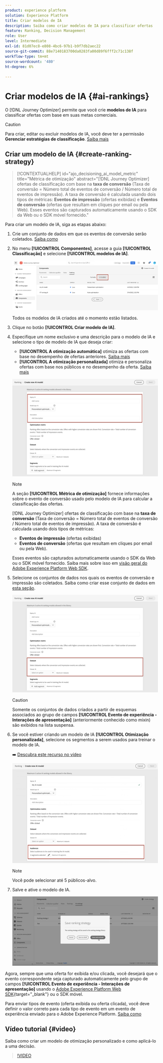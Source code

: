 ```yaml
---
product: experience platform
solution: Experience Platform
title: Criar modelos de IA
description: Saiba como criar modelos de IA para classificar ofertas
feature: Ranking, Decision Management
role: User
level: Intermediate
exl-id: 81d07ec8-e808-4bc6-97b1-b9f7db2aec22
source-git-commit: 88e7140183700da0283fa00d89f6fff2c71c138f
workflow-type: tm+mt
source-wordcount: '480'
ht-degree: 6%

---
```


# Criar modelos de IA {#ai-rankings}

O [!DNL Journey Optimizer] permite que você crie **modelos de IA** para classificar ofertas com base em suas metas comerciais.

>[!CAUTION]
>
>Para criar, editar ou excluir modelos de IA, você deve ter a permissão **Gerenciar estratégias de classificação**. [Saiba mais](../../administration/high-low-permissions.md#manage-ranking-strategies)

## Criar um modelo de IA {#create-ranking-strategy}

>[!CONTEXTUALHELP]
>id="ajo_decisioning_ai_model_metric"
>title="Métrica de otimização"
>abstract="[!DNL Journey Optimizer] ofertas de classificação com base na **taxa de conversão** (Taxa de conversão = Número total de eventos de conversão / Número total de eventos de impressão). A taxa de conversão é calculada usando dois tipos de métricas: **Eventos de impressão** (ofertas exibidas) e **Eventos de conversão** (ofertas que resultam em cliques por email ou pela Web). Esses eventos são capturados automaticamente usando o SDK da Web ou o SDK móvel fornecido."

Para criar um modelo de IA, siga as etapas abaixo:

1. Crie um conjunto de dados em que os eventos de conversão serão coletados. [Saiba como](../data-collection/create-dataset.md)

1. No menu **[!UICONTROL Componentes]**, acesse a guia **[!UICONTROL Classificação]** e selecione **[!UICONTROL modelos de IA]**.

   ![](../assets/ai-ranking-list.png)

   Todos os modelos de IA criados até o momento estão listados.

1. Clique no botão **[!UICONTROL Criar modelo de IA]**.

1. Especifique um nome exclusivo e uma descrição para o modelo de IA e selecione o tipo de modelo de IA que deseja criar:

   * **[!UICONTROL A otimização automática]** otimiza as ofertas com base no desempenho de ofertas anteriores. [Saiba mais](auto-optimization-model.md)
   * **[!UICONTROL A otimização personalizada]** otimiza e personaliza ofertas com base nos públicos e no desempenho da oferta. [Saiba mais](personalized-optimization-model.md)

   ![](../assets/ai-ranking-fields.png)

   >[!NOTE]
   >
   >A seção **[!UICONTROL Métrica de otimização]** fornece informações sobre o evento de conversão usado pelo modelo de IA para calcular a classificação das ofertas.
   >
   >[!DNL Journey Optimizer] ofertas de classificação com base na **taxa de conversão** (Taxa de conversão = Número total de eventos de conversão / Número total de eventos de impressão). A taxa de conversão é calculada usando dois tipos de métricas:
   >* **Eventos de impressão** (ofertas exibidas)
   >* **Eventos de conversão** (ofertas que resultam em cliques por email ou pela Web).
   >
   >Esses eventos são capturados automaticamente usando o SDK da Web ou o SDK móvel fornecido. Saiba mais sobre isso em [visão geral do Adobe Experience Platform Web SDK](https://experienceleague.adobe.com/docs/experience-platform/edge/home.html).

1. Selecione os conjuntos de dados nos quais os eventos de conversão e impressão são coletados. Saiba como criar esse conjunto de dados em [esta seção](../data-collection/create-dataset.md). <!--This dataset needs to be associated with a schema that must have the **[!UICONTROL Proposition Interactions]** field group (previously known as mixin) associated with it.-->

   ![](../assets/ai-ranking-dataset-id.png)

   >[!CAUTION]
   >
   >Somente os conjuntos de dados criados a partir de esquemas associados ao grupo de campos **[!UICONTROL Evento de experiência - Interações de apresentação]** (anteriormente conhecido como mixin) são exibidos na lista suspensa.

1. Se você estiver criando um modelo de IA **[!UICONTROL Otimização personalizada]**, selecione os segmentos a serem usados para treinar o modelo de IA.

   ➡️ [Descubra este recurso no vídeo](#video)

   ![](../assets/ai-ranking-segments.png)

   >[!NOTE]
   >
   >Você pode selecionar até 5 públicos-alvo.

1. Salve e ative o modelo de IA.

   ![](../assets/ai-ranking-save-activate.png)

<!--At this point, you must have:

* created the AI model,
* defined which type of event you want to capture - offer displayed (impression) and/or offer clicked (conversion),
* and in which dataset you want to collect the event data.-->

Agora, sempre que uma oferta for exibida e/ou clicada, você desejará que o evento correspondente seja capturado automaticamente pelo grupo de campos **[!UICONTROL Evento de experiência - Interações de apresentação]** usando o [Adobe Experience Platform Web SDK](https://experienceleague.adobe.com/docs/experience-platform/edge/web-sdk-faq.html#what-is-adobe-experience-platform-web-sdk%3F){target="_blank"} ou o SDK móvel.

Para enviar tipos de evento (oferta exibida ou oferta clicada), você deve definir o valor correto para cada tipo de evento em um evento de experiência enviado para o Adobe Experience Platform. [Saiba como](../data-collection/schema-requirement.md)

## Vídeo tutorial {#video}

Saiba como criar um modelo de otimização personalizado e como aplicá-lo a uma decisão.

>[!VIDEO](https://video.tv.adobe.com/v/3419954?quality=12)
